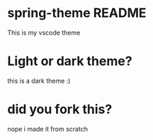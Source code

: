 # spring-theme README

This is my vscode theme

# Light or dark theme?

this is a dark theme :)

# did you fork this?

nope i made it from scratch 

